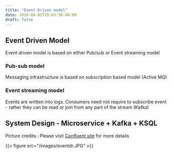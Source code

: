 ```yaml
---
title: "Event Driven model"
date: 2020-08-01T15:03:38-04:00
draft: false
---
```


## Event Driven Model

Event driven model is based on either Pub/sub or Event streaming model

### Pub-sub model
Messaging infrastructure is based on subscription based model (Active MQ)

### Event streaming model
Events are written into logs. Consumers need not require to subscribe event - rather they can be read or join from any part of the stream (Kafka)


## System Design - Microservice + Kafka + KSQL

Picture credits : Please visit [Confluent site](https://www.confluent.io/blog/building-a-microservices-ecosystem-with-kafka-streams-and-ksql/) for more details

{{< figure src="/images/eventdr.JPG" >}}





